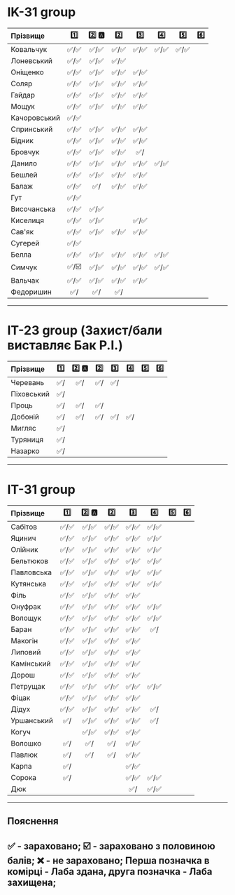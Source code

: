 # IK-31 group

| Прізвище    | :one: | :two: :a: | :two: | :three: | :four: | :five: | :six: |
| :---------- |:-------------------------------------:|:-------------------------------------:|:-------------------------------------:|:-------------------------------------:|:-------------------------------------:|:-------------------------------------:|:-------------------------------------:|
| Ковальчук   | :white_check_mark:/:white_check_mark: | :white_check_mark:/:white_check_mark: | :white_check_mark:/:white_check_mark: | :white_check_mark:/:white_check_mark: | :white_check_mark:/:white_check_mark: | :white_check_mark:/:white_check_mark: |
| Лоневський  | :white_check_mark:/:white_check_mark: | :white_check_mark:/:white_check_mark: | :white_check_mark:/:white_check_mark: | | | |
| Оніщенко    | :white_check_mark:/:white_check_mark: | :white_check_mark:/:white_check_mark: | :white_check_mark:/:white_check_mark: | :white_check_mark:/:white_check_mark: | | |
| Соляр       | :white_check_mark:/:white_check_mark: | :white_check_mark:/:white_check_mark: | :white_check_mark:/:white_check_mark: | :white_check_mark:/:white_check_mark: | | |
| Гайдар      | :white_check_mark:/:white_check_mark: | :white_check_mark:/:white_check_mark: | :white_check_mark:/:white_check_mark: | :white_check_mark:/:white_check_mark: | | |
| Мощук       | :white_check_mark:/:white_check_mark: | :white_check_mark:/:white_check_mark: | :white_check_mark:/:white_check_mark: | :white_check_mark:/:white_check_mark: | | |
| Качоровський| :white_check_mark:/:white_check_mark: | | | | | |
| Спринський  | :white_check_mark:/:white_check_mark: | :white_check_mark:/:white_check_mark: | :white_check_mark:/:white_check_mark: | :white_check_mark:/:white_check_mark: | | |
| Бідник      | :white_check_mark:/:white_check_mark: | :white_check_mark:/:white_check_mark: | :white_check_mark:/:white_check_mark: | :white_check_mark:/:white_check_mark: | | |
| Бровчук     | :white_check_mark:/:white_check_mark: | :white_check_mark:/:white_check_mark: | :white_check_mark:/:white_check_mark: | :white_check_mark:/ | | |
| Данило      | :white_check_mark:/:white_check_mark: | :white_check_mark:/:white_check_mark: | :white_check_mark:/:white_check_mark: | :white_check_mark:/:white_check_mark: | :white_check_mark:/:white_check_mark: | |
| Бешлей      | :white_check_mark:/:white_check_mark: | :white_check_mark:/:white_check_mark: | :white_check_mark:/:white_check_mark: | :white_check_mark:/:white_check_mark: | | |
| Балаж       | :white_check_mark:/:white_check_mark: | :white_check_mark:/ | :white_check_mark:/:white_check_mark: | :white_check_mark:/:white_check_mark: | | |
| Гут         | :white_check_mark:/:white_check_mark: | | | | | |
| Височанська | :white_check_mark:/:white_check_mark: | :white_check_mark:/:white_check_mark: | | | | |
| Киселиця    | :white_check_mark:/:white_check_mark: | :white_check_mark:/:white_check_mark: | | :white_check_mark:/:white_check_mark: | | |
| Сав'як      | :white_check_mark:/:white_check_mark: | :white_check_mark:/:white_check_mark: | :white_check_mark:/:white_check_mark: | :white_check_mark:/:white_check_mark:| | |
| Сугерей     | :white_check_mark:/:white_check_mark: | | | | | |
| Белла       | :white_check_mark:/:white_check_mark: | :white_check_mark:/:white_check_mark: | :white_check_mark:/:white_check_mark: | :white_check_mark:/:white_check_mark: | :white_check_mark:/:white_check_mark: | |
| Симчук      | :white_check_mark:/:ballot_box_with_check: | :white_check_mark:/:white_check_mark: | :white_check_mark:/:white_check_mark: | :white_check_mark:/:white_check_mark: | :white_check_mark:/:white_check_mark: | |
| Вальчак     | :white_check_mark:/:white_check_mark: | :white_check_mark:/:white_check_mark: | :white_check_mark:/:white_check_mark: | :white_check_mark:/:white_check_mark: | | |
| Федоришин   | :white_check_mark:/ | :white_check_mark:/ | :white_check_mark:/ | | | |

---
# IТ-23 group (Захист/бали виставляє Бак Р.І.)

| Прізвище    | :one: | :two: :a: | :two: | :three: | :four: | :five: | :six: |
| :---------- |:-------------------------------------:|:-------------------------------------:|:-------------------------------------:|:-------------------------------------:|:-------------------------------------:|:-------------------------------------:|:-------------------------------------:|
| Черевань    | :white_check_mark:/                   | :white_check_mark:/                   | :white_check_mark:/                   | :white_check_mark:/                   | | |
| Піховський  | :white_check_mark:/                   | | | | | |
| Проць       | :white_check_mark:/                   | :white_check_mark:/                   | :white_check_mark:/                   | | | |
| Добоній     | :white_check_mark:/                   | :white_check_mark:/                   | :white_check_mark:/                   | :white_check_mark:/                   | :white_check_mark:/                   | |
| Мигляс      | :white_check_mark:/                   | | | | | |
| Туряниця    | :white_check_mark:/                   | | | | | |
| Назарко     | :white_check_mark:/                   | | | | | |

---
# IT-31 group

| Прізвище    | :one: | :two: :a: | :two: | :three: | :four: | :five: | :six: |
| :---------- |:-------------------------------------:|:-------------------------------------:|:-------------------------------------:|:-------------------------------------:|:-------------------------------------:|:-------------------------------------:|:-------------------------------------:|
| Сабітов     | :white_check_mark:/:white_check_mark: | :white_check_mark:/:white_check_mark: | :white_check_mark:/:white_check_mark: | :white_check_mark:/:white_check_mark: | :white_check_mark:/:white_check_mark: | |
| Яцинич      | :white_check_mark:/:white_check_mark: | :white_check_mark:/:white_check_mark: | :white_check_mark:/:white_check_mark: | :white_check_mark:/:white_check_mark: | :white_check_mark:/:white_check_mark: | |
| Олійник     | :white_check_mark:/:white_check_mark: | :white_check_mark:/:white_check_mark: | :white_check_mark:/:white_check_mark: | :white_check_mark:/:white_check_mark: | :white_check_mark:/:white_check_mark: | |
| Бельтюков   | :white_check_mark:/:white_check_mark: | :white_check_mark:/:white_check_mark: | :white_check_mark:/:white_check_mark: | :white_check_mark:/:white_check_mark: | :white_check_mark:/:white_check_mark: | |
| Павловська  | :white_check_mark:/:white_check_mark: | :white_check_mark:/:white_check_mark: | :white_check_mark:/:white_check_mark: | :white_check_mark:/:white_check_mark: | :white_check_mark:/:white_check_mark: | |
| Кутянська   | :white_check_mark:/:white_check_mark: | :white_check_mark:/:white_check_mark: | :white_check_mark:/:white_check_mark: | :white_check_mark:/:white_check_mark: | :white_check_mark:/:white_check_mark: | |
| Філь        | :white_check_mark:/:white_check_mark: | :white_check_mark:/:white_check_mark: | :white_check_mark:/:white_check_mark: | :white_check_mark:/:white_check_mark: | | |
| Онуфрак     | :white_check_mark:/:white_check_mark: | :white_check_mark:/:white_check_mark: | :white_check_mark:/:white_check_mark: | :white_check_mark:/:white_check_mark: | :white_check_mark:/:white_check_mark: | |
| Волощук     | :white_check_mark:/:white_check_mark: | :white_check_mark:/:white_check_mark: | :white_check_mark:/:white_check_mark: | :white_check_mark:/:white_check_mark: | :white_check_mark:/:white_check_mark: | |
| Баран       | :white_check_mark:/:white_check_mark: | :white_check_mark:/:white_check_mark: | :white_check_mark:/:white_check_mark: | :white_check_mark:/:white_check_mark: | :white_check_mark:/ | |
| Макогін     | :white_check_mark:/:white_check_mark: | :white_check_mark:/:white_check_mark: | :white_check_mark:/:white_check_mark: | :white_check_mark:/:white_check_mark: | | |
| Липовий     | :white_check_mark:/:white_check_mark: | :white_check_mark:/:white_check_mark: | :white_check_mark:/:white_check_mark: | :white_check_mark:/:white_check_mark: | | |
| Камінський  | :white_check_mark:/:white_check_mark: | :white_check_mark:/:white_check_mark: | :white_check_mark:/:white_check_mark: | :white_check_mark:/:white_check_mark: | | |
| Дорош       | :white_check_mark:/:white_check_mark: | :white_check_mark:/:white_check_mark: | :white_check_mark:/:white_check_mark: | :white_check_mark:/:white_check_mark: | | |
| Петрущак    | :white_check_mark:/:white_check_mark: | :white_check_mark:/:white_check_mark: | :white_check_mark:/:white_check_mark: | :white_check_mark:/:white_check_mark: | :white_check_mark:/:white_check_mark: | |
| Фіцак       | :white_check_mark:/:white_check_mark: | :white_check_mark:/:white_check_mark: | :white_check_mark:/:white_check_mark: | :white_check_mark:/:white_check_mark: | | |
| Дідух       | :white_check_mark:/:white_check_mark: | :white_check_mark:/:white_check_mark: | :white_check_mark:/:white_check_mark: | :white_check_mark:/:white_check_mark: | :white_check_mark:/ | |
| Уршанський  | :white_check_mark:/ | :white_check_mark:/:white_check_mark: | :white_check_mark:/:white_check_mark: | :white_check_mark:/:white_check_mark: | :white_check_mark:/ | |
| Когуч       | | :white_check_mark:/:white_check_mark: | :white_check_mark:/:white_check_mark: | :white_check_mark:/:white_check_mark: | | |
| Волошко     | :white_check_mark:/ | :white_check_mark:/ | :white_check_mark:/ | :white_check_mark:/:white_check_mark: | | |
| Павлюк      | :white_check_mark:/ | :white_check_mark:/ | :white_check_mark:/ | :white_check_mark:/:white_check_mark: | | |
| Карпа       | :white_check_mark:/ | | | :white_check_mark:/:white_check_mark: | | |
| Сорока      | :white_check_mark:/ | | | :white_check_mark:/:white_check_mark: | :white_check_mark:/:white_check_mark: | |
| Дюк         | | | | :white_check_mark:/ | :white_check_mark:/:white_check_mark: | |

---
## Пояснення
:white_check_mark: - зараховано;
:ballot_box_with_check: - зараховано з половиною балів;
:x: - не зараховано;
Перша позначка в комірці - Лаба здана, друга позначка - Лаба захищена;
---
